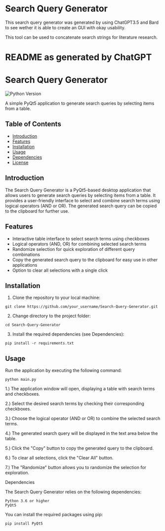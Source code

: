 # Search Query Generator

This search query generator was generated by using ChatGPT3.5 and Bard to see wether it is able to create an GUI with okay usability. 

This tool can be used to concatenate search strings for literature research. 

# README as generated by ChatGPT

# Search Query Generator

![Python Version](https://img.shields.io/badge/python-3.6%2B-blue)

A simple PyQt5 application to generate search queries by selecting items from a table.

## Table of Contents
- [Introduction](#introduction)
- [Features](#features)
- [Installation](#installation)
- [Usage](#usage)
- [Dependencies](#dependencies)
- [License](#license)

## Introduction

The Search Query Generator is a PyQt5-based desktop application that allows users to generate search queries by selecting items from a table. It provides a user-friendly interface to select and combine search terms using logical operators (AND or OR). The generated search query can be copied to the clipboard for further use.

## Features

- Interactive table interface to select search terms using checkboxes
- Logical operators (AND, OR) for combining selected search terms
- Randomize selection for quick exploration of different query combinations
- Copy the generated search query to the clipboard for easy use in other applications
- Option to clear all selections with a single click

## Installation

1. Clone the repository to your local machine:

```
git clone https://github.com/your_username/Search-Query-Generator.git
```

2.  Change directory to the project folder:

```
cd Search-Query-Generator
```

3. Install the required dependencies (see Dependencies): 

```
pip install -r requirements.txt
```

## Usage

Run the application by executing the following command:

```
python main.py
```

1.) The application window will open, displaying a table with search terms and checkboxes.

2.) Select the desired search terms by checking their corresponding checkboxes.

3.) Choose the logical operator (AND or OR) to combine the selected search terms.

4.) The generated search query will be displayed in the text area below the table.

5.) Click the "Copy" button to copy the generated query to the clipboard.

6.) To clear all selections, click the "Clear All" button.

7.) The "Randomize" button allows you to randomize the selection for exploration.

Dependencies

The Search Query Generator relies on the following dependencies:

    Python 3.6 or higher
    PyQt5

You can install the required packages using pip:

```
pip install PyQt5
```
